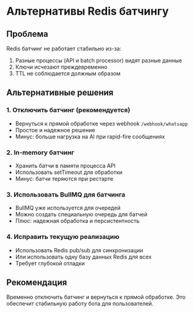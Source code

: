 # Альтернативы Redis батчингу

## Проблема
Redis батчинг не работает стабильно из-за:
1. Разные процессы (API и batch processor) видят разные данные
2. Ключи исчезают преждевременно
3. TTL не соблюдается должным образом

## Альтернативные решения

### 1. Отключить батчинг (рекомендуется)
- Вернуться к прямой обработке через webhook `/webhook/whatsapp`
- Простое и надежное решение
- Минус: больше нагрузка на AI при rapid-fire сообщениях

### 2. In-memory батчинг
- Хранить батчи в памяти процесса API
- Использовать setTimeout для обработки
- Минус: батчи теряются при рестарте

### 3. Использовать BullMQ для батчинга
- BullMQ уже используется для очередей
- Можно создать специальную очередь для батчей
- Плюс: надежная обработка и персистентность

### 4. Исправить текущую реализацию
- Использовать Redis pub/sub для синхронизации
- Или использовать одну базу данных Redis для всех
- Требует глубокой отладки

## Рекомендация
Временно отключить батчинг и вернуться к прямой обработке. Это обеспечит стабильную работу бота для пользователей.